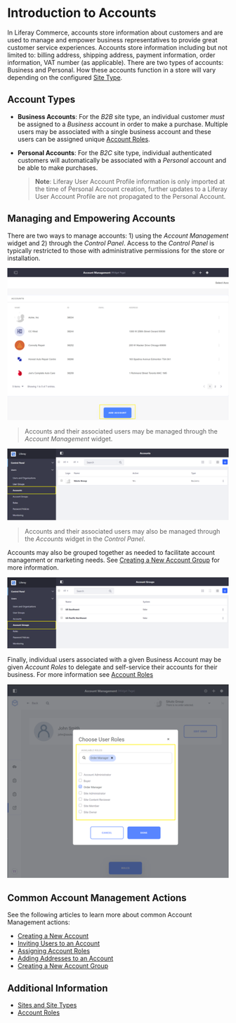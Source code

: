 # Introduction to Accounts

In Liferay Commerce, accounts store information about customers and are used to manage and empower business representatives to provide great customer service experiences. Accounts store information including but not limited to: billing address, shipping address, payment information, order information, VAT number (as applicable). There are two types of accounts: Business and Personal. How these accounts function in a store will vary depending on the configured [Site Type](../../../getting-started/site-management-basics/sites-and-site-types/README.md).

## Account Types

* **Business Accounts**: For the _B2B_ site type, an individual customer _must_ be assigned to a _Business_ account in order to make a purchase. Multiple users may be associated with a single business account and these users can be assigned unique [Account Roles](../customers/account-roles.md).

* **Personal Accounts**: For the _B2C_ site type, individual authenticated customers will automatically be associated with a _Personal_ account and be able to make purchases.

  >**Note**: Liferay User Account Profile information is only imported at the time of Personal Account creation, further updates to a Liferay User Account Profile are not propagated to the Personal Account.

## Managing and Empowering Accounts

There are two ways to manage accounts: 1) using the _Account Management_ widget and 2) through the _Control Panel_. Access to the _Control Panel_ is typically restricted to those with administrative permissions for the store or installation.

![List of Accounts in the Account Management Widget](./images/04.png)

> Accounts and their associated users may be managed through the _Account Management_ widget.

![List of Accounts in the Control Panel](./images/01.png)

> Accounts and their associated users may also be managed through the _Accounts_ widget in the _Control Panel_.

Accounts may also be grouped together as needed to facilitate account management or marketing needs. See [Creating a New Account Group](../creating-a-new-account-group/README.md) for more information.

![List of Account Groups in the Control Panel](./images/02.png)

Finally, individual users associated with a given Business Account may be given _Account Roles_ to delegate and self-service their accounts for their business. For more information see [Account Roles](../customers/account-roles.md)

![Assigning User Roles in the Account Management Widget](./images/03.png)

## Common Account Management Actions

See the following articles to learn more about common Account Management actions:

* [Creating a New Account](../creating-a-new-account/README.md)
* [Inviting Users to an Account](../inviting-users-to-an-account/README.md)
* [Assigning Account Roles](../assigning-account-roles/README.md)
* [Adding Addresses to an Account](../customers/adding-addresses-to-an-account.md)
* [Creating a New Account Group](../creating-a-new-account-group/README.md)

## Additional Information

* [Sites and Site Types](../../../getting-started/site-management-basics/sites-and-site-types/README.md)
* [Account Roles](../customers/account-roles.md)
